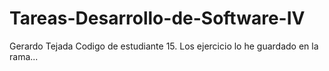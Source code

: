# Tareas-Desarrollo-de-Software-IV
Gerardo Tejada Codigo de estudiante 15.
Los ejercicio lo he guardado en la rama...
